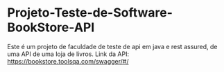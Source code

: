 # Projeto-Teste-de-Software-BookStore-API
Este é um projeto de faculdade de teste de api em java e rest assured, de uma API de uma loja de livros.
 Link da API: https://bookstore.toolsqa.com/swagger/#/
